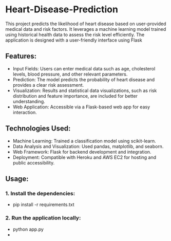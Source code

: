 # Heart-Disease-Prediction
This project predicts the likelihood of heart disease based on user-provided medical data and risk factors. It leverages a machine learning model trained using historical health data to assess the risk level efficiently. The application is designed with a user-friendly interface using Flask
## Features:
* Input Fields: Users can enter medical data such as age, cholesterol levels, blood pressure, and other relevant parameters.
* Prediction: The model predicts the probability of heart disease and provides a clear risk assessment.
* Visualization: Results and statistical data visualizations, such as risk distribution and feature importance, are included for better understanding.
* Web Application: Accessible via a Flask-based web app for easy interaction.
## Technologies Used:
* Machine Learning: Trained a classification model using scikit-learn.
* Data Analysis and Visualization: Used pandas, matplotlib, and seaborn.
* Web Framework: Flask for backend development and integration.
* Deployment: Compatible with Heroku and AWS EC2 for hosting and public accessibility.
## Usage:
### 1. Install the dependencies:
* pip install -r requirements.txt
### 2. Run the application locally:
* python app.py
*
